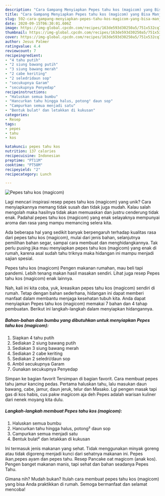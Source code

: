 ```yaml
---
description: "Cara Gampang Menyiapkan Pepes tahu kos (magicom) yang Bisa Manjain Lidah"
title: "Cara Gampang Menyiapkan Pepes tahu kos (magicom) yang Bisa Manjain Lidah"
slug: 592-cara-gampang-menyiapkan-pepes-tahu-kos-magicom-yang-bisa-manjain-lidah
date: 2020-09-15T06:30:01.606Z
image: https://img-global.cpcdn.com/recipes/163de593d30250a5/751x532cq70/pepes-tahu-kos-magicom-foto-resep-utama.jpg
thumbnail: https://img-global.cpcdn.com/recipes/163de593d30250a5/751x532cq70/pepes-tahu-kos-magicom-foto-resep-utama.jpg
cover: https://img-global.cpcdn.com/recipes/163de593d30250a5/751x532cq70/pepes-tahu-kos-magicom-foto-resep-utama.jpg
author: Jesus Palmer
ratingvalue: 4.4
reviewcount: 7
recipeingredient:
- "4 tahu putih"
- "2 siung bawang putih"
- "3 siung bawang merah"
- "2 cabe keriting"
- "2 seledridaun sop"
- "secukupnya Garam"
- "secukupnya Penyedap"
recipeinstructions:
- "Haluskan semua bumbu"
- "Hancurkan tahu hingga halus, potong² daun sop"
- "Campurkan semua menjadi satu"
- "Bentuk bulat² dan letakkan di kukusan"
categories:
- Resep
tags:
- pepes
- tahu
- kos

katakunci: pepes tahu kos 
nutrition: 137 calories
recipecuisine: Indonesian
preptime: "PT11M"
cooktime: "PT58M"
recipeyield: "2"
recipecategory: Lunch

---
```



![Pepes tahu kos (magicom)](https://img-global.cpcdn.com/recipes/163de593d30250a5/751x532cq70/pepes-tahu-kos-magicom-foto-resep-utama.jpg)

Lagi mencari inspirasi resep pepes tahu kos (magicom) yang unik? Cara menyiapkannya memang tidak susah dan tidak juga mudah. Kalau salah mengolah maka hasilnya tidak akan memuaskan dan justru cenderung tidak enak. Padahal pepes tahu kos (magicom) yang enak selayaknya mempunyai aroma dan rasa yang mampu memancing selera kita.

Ada beberapa hal yang sedikit banyak berpengaruh terhadap kualitas rasa dari pepes tahu kos (magicom), mulai dari jenis bahan, selanjutnya pemilihan bahan segar, sampai cara membuat dan menghidangkannya. Tak perlu pusing jika mau menyiapkan pepes tahu kos (magicom) yang enak di rumah, karena asal sudah tahu triknya maka hidangan ini mampu menjadi sajian spesial.

Pepes tahu kos (magicom) Pengen makanan rumahan, mau beli tapi pandemi. Lebih tenang makan hasil masakan sendiri. Lihat juga resep Pepes tahu kos (magicom) enak lainnya.


Nah, kali ini kita coba, yuk, kreasikan pepes tahu kos (magicom) sendiri di rumah. Tetap dengan bahan sederhana, hidangan ini dapat memberi manfaat dalam membantu menjaga kesehatan tubuh kita. Anda dapat menyiapkan Pepes tahu kos (magicom) memakai 7 bahan dan 4 tahap pembuatan. Berikut ini langkah-langkah dalam menyiapkan hidangannya.

<!--inarticleads1-->

##### Bahan-bahan dan bumbu yang dibutuhkan untuk menyiapkan Pepes tahu kos (magicom):

1. Siapkan 4 tahu putih
1. Sediakan 2 siung bawang putih
1. Sediakan 3 siung bawang merah
1. Sediakan 2 cabe keriting
1. Sediakan 2 seledri/daun sop
1. Ambil secukupnya Garam
1. Gunakan secukupnya Penyedap


Simpan ke bagian favorit Tersimpan di bagian favorit. Cara membuat pepes tahu jamur kancing pedas. Pertama haluskan tahu, lalu masukan daun bawang, cabe, jamur, daun jeruk, telur dan Masako. Lgi pengen masak tapi gas di kos habis, cus pakw magicom aja deh Pepes adalah warisan kuliner dari nenek moyang kita dulu. 

<!--inarticleads2-->

##### Langkah-langkah membuat Pepes tahu kos (magicom):

1. Haluskan semua bumbu
1. Hancurkan tahu hingga halus, potong² daun sop
1. Campurkan semua menjadi satu
1. Bentuk bulat² dan letakkan di kukusan


Ini termasuk jenis makanan yang sehat. Tidak menggunakan minyak goreng atau tidak digoreng menjadi kunci dari sehatnya makanan ini. Pepes ikan,pepes ayam dan pepes tahu. Resep Pancake oat magicom (anak kos). Pengen banget makanan manis, tapi sehat dan bahan seadanya Pepes Tahu. 

Gimana nih? Mudah bukan? Itulah cara membuat pepes tahu kos (magicom) yang bisa Anda praktikkan di rumah. Semoga bermanfaat dan selamat mencoba!
